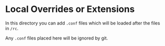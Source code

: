 # Local Overrides or Extensions
In this directory you can add `.conf` files which will be loaded after the files
in `/rc`. 

Any `.conf` files placed here will be ignored by git.
